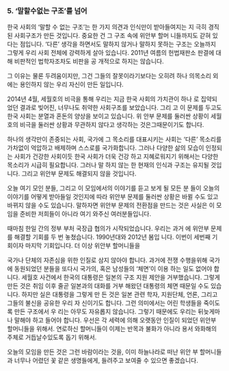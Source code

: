 ### 5. ‘말할수없는 구조’를 넘어

한국 사회의 ‘말할 수 없는 구조’는 한 가지 의견과 인식만이 받아들여지는 지 극히 경직된 사회구조가 만든 것입니다. 중요한 건 그 구조 속에 위안부 할머 니들까지도 갇혀 있다는 점입니다. ‘다른’ 생각을 하면서도 말하지 않거나 말하지 못하는 구조는 오늘까지 그렇게 우리 사회 전체에 강력하게 살아 있습니다. 2011년 여름의 헌법재판소 판결에 대해 비판적인 법학자조차도 비판을 공 개적으로 하지는 않습니다.

그 이유는 물론 두려움이지만, 그건 그들의 잘못이라기보다는 오히려 하나 의목소리 외에는 용인하지 않는 우리 자신이 만든 일입니다.

2014년 4월, 세월호의 비극을 통해 우리는 지금 한국 사회의 가치관이 하나 로 집약되었던 결과로 빚어진, 너무나도 취약한 사회구조를 보았습니다. 그리 고 이 문제를 두고도 한국 사회는 분열과 혼돈의 양상을 보이고 있습니다. 위 안부 문제를 둘러싼 상황이 세월호의 비극을 둘러싼 상황과 무관하지 않다고 생각하는 것은그때문이기도 합니다.

하나의 생각만이 존중되는 사회, 국가에 그 목소리를 대표시키는 사회는 ‘다른’ 목소리를 가차없이 억압하고 배제하며 스스로를 국가화합니다. 그러나 다양한 삶의 모습이 인정되는 사회가 건강한 사회이듯 한국 사회가 더욱 건강 하고 지혜로워지기 위해서는 다양한 목소리가 시급히 필요합니다. 그러나 말 하지 않는 한 현재의 인식과 구조는 유지될 것입니다. 그리고 위안부 문제도 해결되지 않을 것입니다.

오늘 여기 모인 분들, 그리고 이 모임에서의 이야기를 듣고 보게 될 모든 분 들이 오늘의 이야기를 어떻게 받아들일 것인지에 따라 위안부 문제를 둘러싼 상황은 바뀔 수도 있고 바뀌지 않을 수도 있습니다. 말하자면 위안부 문제의 전환점을 만드는 것은 사실은 이 모임을 준비한 저희들이 아니라 여기 와주신 여러분들입니다.

때마침 한일 간의 정부 부처 국장급 협의가 시작되었습니다. 우리는 과거 에 위안부 문제를 해결할 기회를 두 번 놓쳤습니다. 1990년대와 2012년 봄입 니다. 이번이 세번째 기회이자 마지막 기회입니다. 더 이상 위안부 할머니들을

국가나 단체의 자존심을 위한 인질로 삼지 않아야 합니다. 과거에 전쟁 수행을위해 국가에 동원되었던 분들을 또다시 국가의, 혹은 남성들의 ‘체면’이 이용 하는 일도 없어야 합니다. 세월호 사건에서 한국의 대통령은 일본의 구조 지원 제안을 거부했습니다. 그렇게 만든 것은 취임 이후 줄곧 일본과의 대화를 거부 해왔던 대통령의 체면 때문일 수도 있습니다. 하지만 실은 대통령을 그렇게 만 든 것은 일본 관련 학자, 지원단체, 언론, 그리고 그들의 불신을 공유한 우리 자 신이기도 합니다. 그런 의미에서는 어린 학생들을 죽이도록 만든 구조에서 우 리는 아무도 자유롭지 않습니다. 그렇기 때문에도 우리는 뒤늦게마나 말해야 하고 들어야 합니다. 우선은 각 세력에 의해 오랫동안 인질이 되었던 위안부 할머니들을 위해서. 연로하신 할머니들이 이제는 반목과 불화가 아니라 용서 와화해의 주체로 거듭날수있도록 돕기 위해서.

오늘의 모임을 만든 것은 그런 바람이라는 것을, 이미 하늘나라로 떠난 위안 부 할머니들과 너무나 어렸던 꽃 같은 생명들에게, 들려주고 보여줄 수 있으면 좋겠습니다.